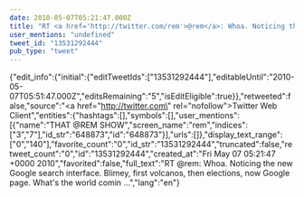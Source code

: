 ```yaml
---
date: 2010-05-07T05:21:47.000Z
title: "RT <a href='http://twitter.com/rem'>@rem</a>: Whoa. Noticing the new Google search interface. Blimey, first volcanos, then elections, now Google page. What's the world comin ...″"
user_mentions: "undefined"
tweet_id: "13531292444"
pub_type: "tweet"
---
```

{"edit_info":{"initial":{"editTweetIds":["13531292444"],"editableUntil":"2010-05-07T05:51:47.000Z","editsRemaining":"5","isEditEligible":true}},"retweeted":false,"source":"<a href=\"http://twitter.com\" rel=\"nofollow\">Twitter Web Client</a>","entities":{"hashtags":[],"symbols":[],"user_mentions":[{"name":"THAT @REM SHOW","screen_name":"rem","indices":["3","7"],"id_str":"648873","id":"648873"}],"urls":[]},"display_text_range":["0","140"],"favorite_count":"0","id_str":"13531292444","truncated":false,"retweet_count":"0","id":"13531292444","created_at":"Fri May 07 05:21:47 +0000 2010","favorited":false,"full_text":"RT @rem: Whoa. Noticing the new Google search interface. Blimey, first volcanos, then elections, now Google page. What's the world comin ...","lang":"en"}
